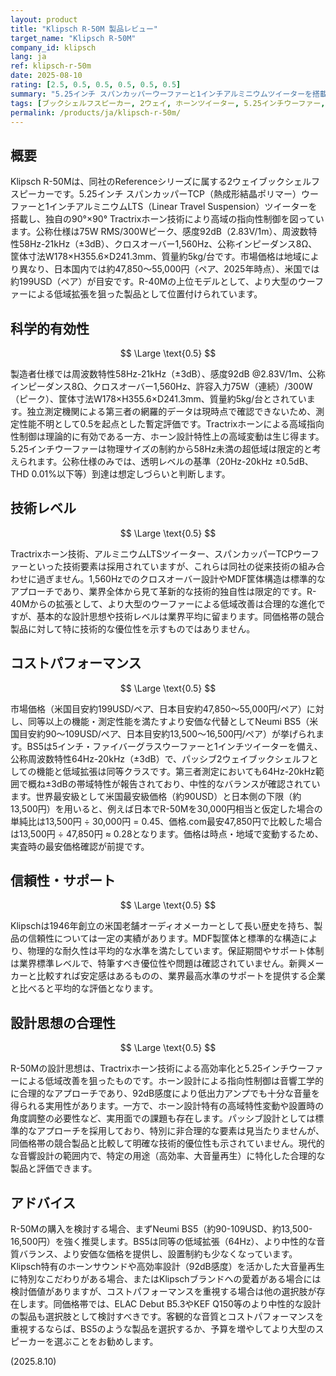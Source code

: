 ```yaml
---
layout: product
title: "Klipsch R-50M 製品レビュー"
target_name: "Klipsch R-50M"
company_id: klipsch
lang: ja
ref: klipsch-r-50m
date: 2025-08-10
rating: [2.5, 0.5, 0.5, 0.5, 0.5, 0.5]
summary: "5.25インチ スパンカッパーウーファーと1インチアルミニウムツイーターを搭載したReferenceシリーズのブックシェルフスピーカー。92dB感度を謳うが、同価格帯のより安価な代替品と比較してコストパフォーマンスに課題。"
tags: [ブックシェルフスピーカー, 2ウェイ, ホーンツイーター, 5.25インチウーファー, エントリークラス]
permalink: /products/ja/klipsch-r-50m/
---
```


## 概要

Klipsch R-50Mは、同社のReferenceシリーズに属する2ウェイブックシェルフスピーカーです。5.25インチ スパンカッパーTCP（熱成形結晶ポリマー）ウーファーと1インチアルミニウムLTS（Linear Travel Suspension）ツイーターを搭載し、独自の90°×90° Tractrixホーン技術により高域の指向性制御を図っています。公称仕様は75W RMS/300Wピーク、感度92dB（2.83V/1m）、周波数特性58Hz-21kHz（±3dB）、クロスオーバー1,560Hz、公称インピーダンス8Ω、筐体寸法W178×H355.6×D241.3mm、質量約5kg/台です。市場価格は地域により異なり、日本国内では約47,850〜55,000円（ペア、2025年時点）、米国では約199USD（ペア）が目安です。R-40Mの上位モデルとして、より大型のウーファーによる低域拡張を狙った製品として位置付けられています。

## 科学的有効性

$$ \Large \text{0.5} $$

製造者仕様では周波数特性58Hz-21kHz（±3dB）、感度92dB @2.83V/1m、公称インピーダンス8Ω、クロスオーバー1,560Hz、許容入力75W（連続）/300W（ピーク）、筐体寸法W178×H355.6×D241.3mm、質量約5kg/台とされています。独立測定機関による第三者の網羅的データは現時点で確認できないため、測定性能不明として0.5を起点とした暫定評価です。Tractrixホーンによる高域指向性制御は理論的に有効である一方、ホーン設計特性上の高域変動は生じ得ます。5.25インチウーファーは物理サイズの制約から58Hz未満の超低域は限定的と考えられます。公称仕様のみでは、透明レベルの基準（20Hz-20kHz ±0.5dB、THD 0.01%以下等）到達は想定しづらいと判断します。

## 技術レベル

$$ \Large \text{0.5} $$

Tractrixホーン技術、アルミニウムLTSツイーター、スパンカッパーTCPウーファーといった技術要素は採用されていますが、これらは同社の従来技術の組み合わせに過ぎません。1,560Hzでのクロスオーバー設計やMDF筐体構造は標準的なアプローチであり、業界全体から見て革新的な技術的独自性は限定的です。R-40Mからの拡張として、より大型のウーファーによる低域改善は合理的な進化ですが、基本的な設計思想や技術レベルは業界平均に留まります。同価格帯の競合製品に対して特に技術的な優位性を示すものではありません。

## コストパフォーマンス

$$ \Large \text{0.5} $$

市場価格（米国目安約199USD/ペア、日本目安約47,850〜55,000円/ペア）に対し、同等以上の機能・測定性能を満たすより安価な代替としてNeumi BS5（米国目安約90〜109USD/ペア、日本目安約13,500〜16,500円/ペア）が挙げられます。BS5は5インチ・ファイバーグラスウーファーと1インチツイーターを備え、公称周波数特性64Hz-20kHz（±3dB）で、パッシブ2ウェイブックシェルフとしての機能と低域拡張は同等クラスです。第三者測定においても64Hz-20kHz範囲で概ね±3dBの帯域特性が報告されており、中性的なバランスが確認されています。世界最安級として米国最安級価格（約90USD）と日本側の下限（約13,500円）を用いると、例えば日本でR-50Mを30,000円相当と仮定した場合の単純比は13,500円 ÷ 30,000円 = 0.45、価格.com最安47,850円で比較した場合は13,500円 ÷ 47,850円 ≈ 0.28となります。価格は時点・地域で変動するため、実査時の最安価格確認が前提です。

## 信頼性・サポート

$$ \Large \text{0.5} $$

Klipschは1946年創立の米国老舗オーディオメーカーとして長い歴史を持ち、製品の信頼性については一定の実績があります。MDF製筐体と標準的な構造により、物理的な耐久性は平均的な水準を満たしています。保証期間やサポート体制は業界標準レベルで、特筆すべき優位性や問題は確認されていません。新興メーカーと比較すれば安定感はあるものの、業界最高水準のサポートを提供する企業と比べると平均的な評価となります。

## 設計思想の合理性

$$ \Large \text{0.5} $$

R-50Mの設計思想は、Tractrixホーン技術による高効率化と5.25インチウーファーによる低域改善を狙ったものです。ホーン設計による指向性制御は音響工学的に合理的なアプローチであり、92dB感度により低出力アンプでも十分な音量を得られる実用性があります。一方で、ホーン設計特有の高域特性変動や設置時の角度調整の必要性など、実用面での課題も存在します。パッシブ設計としては標準的なアプローチを採用しており、特別に非合理的な要素は見当たりませんが、同価格帯の競合製品と比較して明確な技術的優位性も示されていません。現代的な音響設計の範囲内で、特定の用途（高効率、大音量再生）に特化した合理的な製品と評価できます。

## アドバイス

R-50Mの購入を検討する場合、まずNeumi BS5（約90-109USD、約13,500-16,500円）を強く推奨します。BS5は同等の低域拡張（64Hz）、より中性的な音質バランス、より安価な価格を提供し、設置制約も少なくなっています。Klipsch特有のホーンサウンドや高効率設計（92dB感度）を活かした大音量再生に特別なこだわりがある場合、またはKlipschブランドへの愛着がある場合には検討価値がありますが、コストパフォーマンスを重視する場合は他の選択肢が存在します。同価格帯では、ELAC Debut B5.3やKEF Q150等のより中性的な設計の製品も選択肢として検討すべきです。客観的な音質とコストパフォーマンスを重視するならば、BS5のような製品を選択するか、予算を増やしてより大型のスピーカーを選ぶことをお勧めします。

(2025.8.10)